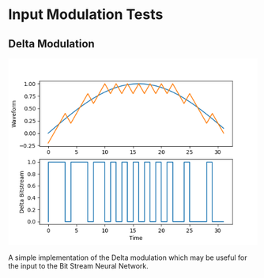 # Input Modulation Tests

## Delta Modulation
<p>
<img src="https://github.com/jamesstocktonj1/BitstreamNeuralNetwork/blob/main/docs/Inputs/delta_waveform.png">
</p>
A simple implementation of the Delta modulation which may be useful for the input to the Bit Stream Neural Network.